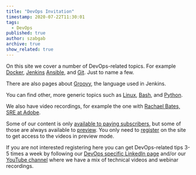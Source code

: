 ```yaml
---
title: "DevOps Invitation"
timestamp: 2020-07-22T11:30:01
tags:
  - DevOps
published: true
author: szabgab
archive: true
show_related: true
---
```



On this site we cover a number of DevOps-related topics.
For example [Docker](/docker), [Jenkins](/jenkins)
[Ansible](/ansible), and [Git](/git). Just to name a few.


There are also pages about [Groovy](/groovy), the language used in Jenkins.


You can find other, more generic topics such as [Linux](/linux), [Bash](/shell), and [Python](/python).

We also have video recordings, for example the one with [Rachael Bates, SRE at Adobe](/site-reliability-engineer-at-adobe-rachael-bates).

Some of our content is only [available to paying subscribers](https://code-maven.com/archive?tag=pro), but some of those
are always available to [preview](https://code-maven.com/archive?tag=preview).
You only need to [register](/pm/register) on the site to get access to the videos in preview mode.

If you are not interested registering here you can get DevOps-related tips 3-5 times a week by following our
[DevOps specific LinkedIn page](https://linkedin.com/showcase/code-maven-devops/)
and/or our [YouTube channel](/youtube) where we have a mix of technical videos and webinar recordings.

